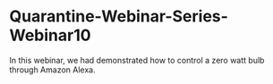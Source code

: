 # Quarantine-Webinar-Series-Webinar10

In this webinar, we had demonstrated how to control a zero watt bulb through Amazon Alexa.
